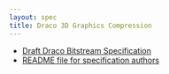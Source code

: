 ```yaml
---
layout: spec
title: Draco 3D Graphics Compression
---
```


  * [Draft Draco Bitstream Specification][spec]
  * [README file for specification authors][readme]

[spec]:   /docs/spec/
[readme]: /docs/spec/README